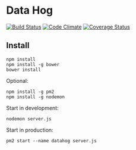 # Data Hog

[![Build Status](https://travis-ci.org/TeamMacLean/dataHog.svg)](https://travis-ci.org/TeamMacLean/dataHog)
[![Code Climate](https://codeclimate.com/github/TeamMacLean/dataHog/badges/gpa.svg)](https://codeclimate.com/github/TeamMacLean/dataHog)
[![Coverage Status](https://coveralls.io/repos/TeamMacLean/dataHog/badge.svg?branch=master&service=github)](https://coveralls.io/github/TeamMacLean/dataHog?branch=master)


## Install

```
npm install
npm install -g bower
bower install
```

Optional:
```
npm install -g pm2
npm install -g nodemon
```

Start in development:
```
nodemon server.js
```

Start in production:
```
pm2 start --name datahog server.js
```

